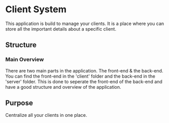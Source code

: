 # Client System

This application is build to manage your clients. It is a place where you can store all the important details about a specific client.

## Structure

### Main Overview
There are two main parts in the application. The front-end & the back-end. You can find the front-end in the 'client' folder and the back-end in the 'server' folder. This is done to seperate the front-end of the back-end and have a good structure and overview of the application.

## Purpose

Centralize all your clients in one place.